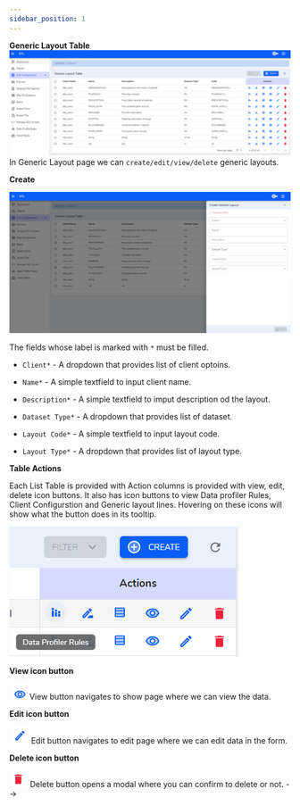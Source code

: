 ```yaml
---
sidebar_position: 1
---
```


**Generic Layout Table**
![Generic Layout Table](./images/GenericLayout.PNG)
In Generic Layout page we can `create/edit/view/delete` generic layouts.

**Create**

![Generic Layout Create Form](./images/GenericLayoutCreateForm.PNG)

The fields whose label is marked with `*` must be filled. 

- `Client*` - A dropdown that provides list of client optoins.

-  `Name*` - A simple textfield to input client name.

- `Description*` - A simple textfield to imput description od the layout.

- `Dataset Type*` - A dropdown that provides list of dataset.

- `Layout Code*` - A simple textfield to input layout code.

- `Layout Type*` - A dropdown that provides list of layout type.


**Table Actions**

Each List Table is provided with Action columns is provided with view, edit, delete icon buttons. It also has icon buttons to view Data profiler Rules, Client Configurstion and Generic layout lines. Hovering on these icons will show what the button does in its tooltip.

![Generic Layout Table Actions](./images/GenericLayoutActions.png)


**View icon button**

![View Icon Button](../images/viewIconBtn.PNG)    View button navigates to show page where we can view the data.

<!-- ![Client Show Page](./images/ClientShowPage.PNG) -->

**Edit icon button**

![Client Edit Button](../images/EditIconButton.PNG)   Edit button navigates to edit page where we can edit data in the form.

<!-- ![client Edit Page](./images/ClientEditPage.PNG) -->

**Delete icon button**

![Client Delete button](../images/DeleteButton.PNG)   Delete button opens a modal where you can confirm to delete or not. -->

<!-- ![Delete Modal open](./images/DeleteModalOpen.PNG) -->

